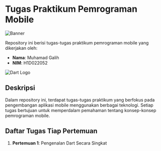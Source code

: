 # Tugas Praktikum Pemrograman Mobile

![Banner](https://via.placeholder.com/1000x300?text=Tugas+Praktikum+Pemrograman+Mobile)

Repository ini berisi tugas-tugas praktikum pemrograman mobile yang dikerjakan oleh:

- **Nama**: Muhamad Galih
- **NIM**: H1D022052

![Dart Logo](https://upload.wikimedia.org/wikipedia/commons/7/7e/Dart-logo.png)

## Deskripsi

Dalam repository ini, terdapat tugas-tugas praktikum yang berfokus pada pengembangan aplikasi mobile menggunakan berbagai teknologi. Setiap tugas bertujuan untuk memperdalam pemahaman tentang konsep-konsep pemrograman mobile.

## Daftar Tugas Tiap Pertemuan

1. **Pertemuan 1**: Pengenalan Dart Secara Singkat


